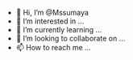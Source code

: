 - 👋 Hi, I’m @Mssumaya
- 👀 I’m interested in ...
- 🌱 I’m currently learning ...
- 💞️ I’m looking to collaborate on ...
- 📫 How to reach me ...

<!---
Mssumaya/Mssumaya is a ✨ special ✨ repository because its `README.md` (this file) appears on your GitHub profile.
You can click the Preview link to take a look at your changes.
--->
